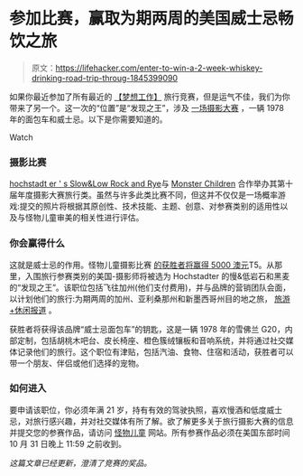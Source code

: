 # 参加比赛，赢取为期两周的美国威士忌畅饮之旅

> 原文：<https://lifehacker.com/enter-to-win-a-2-week-whiskey-drinking-road-trip-throug-1845399090>

如果你最近参加了所有最近的 [【梦想工作】](https://lifehacker.com/how-to-apply-for-a-job-that-pays-50k-to-explore-nation-1845116265) 旅行竞赛，但是运气不佳，我们为你带来了另一个。这一次的“位置”是“发现之王”，涉及 [一场摄影大赛](http://photocomp.monsterchildren.com/#enter) ，一辆 1978 年的面包车和威士忌。以下是你需要知道的。

Watch

### 摄影比赛

[hochstadt er ' s Slow&Low Rock and Rye](https://drinkslowandlow.com)与 [Monster Children](http://photocomp.monsterchildren.com/#enter) 合作举办其第十届年度摄影大赛旅行类。虽然与许多此类比赛不同，但这并不仅仅是一场概率游戏:提交的照片将根据其原创性、技术技能、主题、创意、对参赛类别的适用性以及与怪物儿童审美的相关性进行评估。

### 你会赢得什么

这就是威士忌的作用。怪物儿童摄影比赛 [的获胜者将赢得 5000 澳元](https://drinkslowandlow.com/zine/road-trippin-americas-southwest-with-camera-a-van)T5。从那里，入围旅行参赛类别的美国-摄影师将被选为 Hochstadter 的慢&低岩石和黑麦的“发现之王”。该职位包括飞往加州(他们支付费用)，并与品牌的营销团队会面，以计划他们的旅行:为期两周的加州、亚利桑那州和新墨西哥州目的地之旅， [旅游+休闲报道](https://www.travelandleisure.com/jobs/slow-low-rock-rye-whiskey-hiring-chief-of-discovery) 。

获胜者将获得该品牌“威士忌面包车”的钥匙，这是一辆 1978 年的雪佛兰 G20，内部定制，包括胡桃木吧台、皮长椅座、橙色簇绒镶板和音响系统，并将通过社交媒体记录他们的旅行。这个职位有津贴，包括汽油、食物、住宿和活动，获胜者可以带一个朋友、伴侣或他们选择的宠物。



### 如何进入

要申请该职位，你必须年满 21 岁，持有有效的驾驶执照，喜欢慢酒和低度威士忌，对旅行感兴趣，并对社交媒体有所了解。欲了解更多关于旅行摄影大赛的信息并提交您的参赛作品，请访问 [怪物儿童](http://photocomp.monsterchildren.com) 网站。所有参赛作品必须在美国东部时间 10 月 31 日晚上 11:59 之前收到。

*这篇文章已经更新，澄清了竞赛的奖品。*